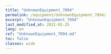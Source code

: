 ```yaml
---
title: "UnknownEquipment_7094"
permalink: /equipment/UnknownEquipment_7094/
excerpt: "UnknownEquipment_7094"
last_modified_at: 2021-01-25
lang: en
ref: "UnknownEquipment_7094.md"
toc: false
classes: wide
---
```


